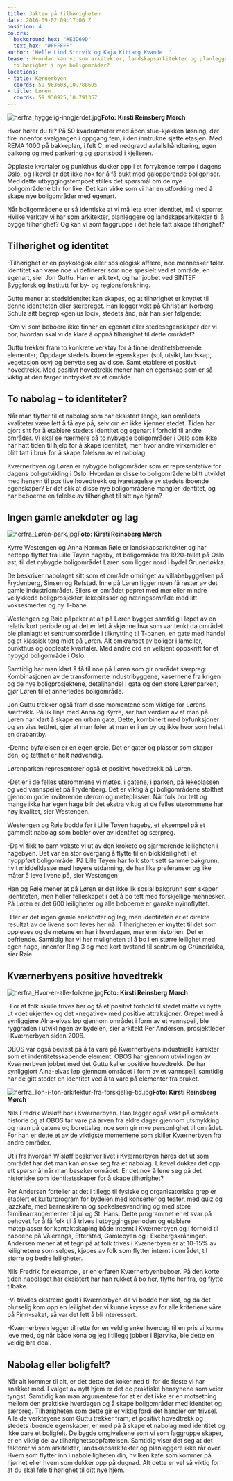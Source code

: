 ```yaml
---
title: Jakten på tilhørigheten
date: 2016-09-02 09:17:00 Z
position: 4
colors:
  background_hex: "#E3D69D"
  text_hex: "#FFFFFF"
author: 'Helle Lind Storvik og Kaja Kittang Kvande. '
teaser: Hvordan kan vi som arkitekter, landskapsarkitekter og planleggere bidra til
  tilhørighet i nye boligområder?
locations:
- title: Kærnerbyen
  coords: 59.903603,10.788695
- title: Løren
  coords: 59.930925,10.791357
---
```


![herfra_hyggelig-inngjerdet.jpg](/uploads/herfra_hyggelig-inngjerdet.jpg)**Foto: Kirsti Reinsberg Mørch**

Hvor hører du til? På 50 kvadratmeter med åpen stue-kjøkken løsning, dør fire innenfor svalgangen i oppgang fem, i den inntrukne sjette etasjen. Med REMA 1000 på bakkeplan, i felt C, med nedgravd avfallshåndtering, egen balkong og med parkering og sportsbod i kjelleren.

Oppløste kvartaler og punkthus dukker opp i et forrykende tempo i dagens Oslo, og likevel er det ikke nok for å få bukt med galopperende boligpriser. Med dette utbyggingstempoet stilles det spørsmål om de nye boligområdene blir for like. Det kan virke som vi har en utfordring med å skape nye boligområder med egenart.

Når boligområdene er så identiske at vi må lete etter identitet, må vi spørre: Hvilke verktøy vi har som arkitekter, planleggere og landskapsarkitekter til å bygge tilhørighet? Og kan vi som faggruppe i det hele tatt skape tilhørighet?

## Tilhørighet og identitet

-Tilhørighet er en psykologisk eller sosiologisk affære, noe mennesker føler. Identitet kan være noe vi definerer som noe spesielt ved et område, en egenart, sier Jon Guttu. Han er arkitekt, og har jobbet ved SINTEF Byggforsk og Institutt for by- og regionsforskning.

Guttu mener at stedsidentitet kan skapes, og at tilhørighet er knyttet til denne identiteten eller særpreget. Han legger vekt på Christian Norberg Schulz sitt begrep «genius loci», stedets ånd, når han sier følgende:

-Om vi som beboere ikke finner en egenart eller stedesegenskaper der vi bor, hvordan skal vi da klare å oppnå tilhørighet til dette området?

Guttu trekker fram to konkrete verktøy for å finne identitetsbærende elementer; Oppdage stedets iboende egenskaper (sol, utsikt, landskap, vegetasjon osv) og benytte seg av disse.  Samt etablere et positivt hovedtrekk. Med positivt hovedtrekk mener han en egenskap som er så viktig at den farger inntrykket av et område.

## To nabolag – to identiteter?

Når man flytter til et nabolag som har eksistert lenge, kan områdets kvaliteter være lett å få øye på, selv om en ikke kjenner stedet. Tiden har gjort sitt for å etablere stedets identitet og egenart i forhold til andre områder. Vi skal se nærmere på to nybygde boligområder i Oslo som ikke har hatt tiden til hjelp for å skape identitet, men hvor andre virkemidler er blitt tatt i bruk for å skape følelsen av et nabolag.

Kværnerbyen og Løren er nybygde boligområder som er representative for dagens boligutvikling i Oslo. Hvordan er disse to boligområdene blitt utviklet med hensyn til positive hovedtrekk og ivaretagelse av stedets iboende egenskaper? Er det slik at disse nye boligområdene mangler identitet, og har beboerne en følelse av tilhørighet til sitt nye hjem?

## Ingen gamle anekdoter og lag

![herfra_Løren-park.jpg](/uploads/herfra_L%C3%B8ren-park.jpg)**Foto: Kirsti Reinsberg Mørch**

Kyrre Westengen og Anna Norman Røie er landskapsarkitekter og har nettopp flyttet fra Lille Tøyen hageby, et boligområde fra 1920-tallet på Oslo øst, til det nybygde boligområdet Løren som ligger nord i bydel Grunerløkka.

De beskriver nabolaget sitt som et område omringet av villabebyggelsen på Frydenberg,  Sinsen og Refstad. Inne på Løren ligger noen få rester av det gamle industriområdet. Ellers er området pepret med mer eller mindre vellykkede boligprosjekter, lekeplasser og næringsområde med litt voksesmerter og ny T-bane.

Westengen og Røie påpeker at alt på Løren bygges samtidig i løpet av en relativ kort periode og at det er lett å skjønne hva som var tenkt da området ble planlagt: et sentrumsområde i tilknytting til T-banen, en gate med handel og et klassisk torg midt på Løren. Alt omkranset av boliger i lameller, punkthus og oppløste kvartaler. Med andre ord en velkjent oppskrift for et nybygd boligområde i Oslo.

Samtidig har man klart å få til noe på Løren som gir området særpreg: Kombinasjonen av de transformerte industribyggene, kasernene fra krigen og de nye boligprosjektene, detaljhandel i gata og den store Lørenparken, gjør Løren til et annerledes boligområde.

Jon Guttu trekker også fram disse momentene som viktige for Lørens særtrekk. På lik linje med Anna og Kyrre, ser han verdien av at man på Løren har klart å skape en urban gate. Dette, kombinert med byfunksjoner og en viss tetthet, gjør at man føler at man er i en by og ikke hvor som helst i en drabantby.

-Denne byfølelsen er en egen greie. Det er gater og plasser som skaper den, og tetthet er helt nødvendig.

Lørenparken representerer også et positivt hovedtrekk på Løren.

-Det er i de felles uterommene vi møtes, i gatene, i parken, på lekeplassen og ved vannspeilet på Frydenberg. Det er viktig å gi boligområdene stolthet gjennom gode inviterende uterom og møteplasser. Når folk bor tett og mange ikke har egen hage blir det ekstra viktig at de felles uterommene har høy kvalitet, sier Westengen.

Westengen og Røie bodde før i Lille Tøyen hageby, et eksempel på et gammelt nabolag som bobler over av identitet og særpreg.

-Da vi fikk to barn vokste vi ut av den krokete og sjarmerende leiligheten i hagebyen. Det var en stor overgang å flytte til en blokkleilighet i et nyoppført boligområde. På Lille Tøyen har folk stort sett samme bakgrunn, hvit middelklasse med høyere utdanning, de har like preferanser og like måter å leve livene på, sier Westengen

Han og Røie mener at på Løren er det ikke lik sosial bakgrunn som skaper identiteten, men heller felleskapet i det å bo tett med forskjellige mennesker. På Løren er det 600 leiligheter og alle beboerne er ganske nyinnflyttet.

-Her er det ingen gamle anekdoter og lag, men identiteten er et direkte resultat av de livene som leves her nå. Tilhørigheten er knyttet til det som oppleves og de møtene en har i hverdagen, mer enn historien. Det er befriende. Samtidig har vi her muligheten til å bo i en større leilighet med egen hage, innenfor Ring 3 og med kort avstand til sentrum og Grünerløkka, sier Røie.

## Kværnerbyens positive hovedtrekk

![herfra_Hvor-er-alle-folkene.jpg](/uploads/herfra_Hvor-er-alle-folkene.jpg)**Foto: Kirsti Reinsberg Mørch**

-For at folk skulle trives her og få et positivt forhold til stedet måtte vi bytte ut «det ukjente» og det «negative» med positive attraksjoner. Grepet med å synliggjøre Alna-elvas løp gjennom området i form av et vannspeil, ble ryggraden i utviklingen av bydelen, sier arkitekt Per Andersen, prosjektleder i Kværnerbyen siden 2006.

OBOS var også bevisst på å ta vare på Kværnerbyens industrielle karakter som et indentitetsskapende element. OBOS har gjennom utviklingen av Kværnerbyen jobbet med det Guttu kaller positive hovedtrekk. De har synliggjort Alna-elvas løp gjennom området i form av et vannspeil, samtidig har de gitt stedet en identitet ved å ta vare på elementer fra bruket.

![herfra_Ton-i-ton-arkitektur-fra-forskjellig-tid.jpg](/uploads/herfra_Ton-i-ton-arkitektur-fra-forskjellig-tid.jpg)**Foto: Kirsti Reinsberg Mørch**

Nils Fredrik Wisløff bor i Kværnerbyen. Han legger også vekt på områdets historie og at OBOS tar vare på arven fra eldre dager gjennom utsmykking og navn på gatene og borettslag, noe som gir mye personlighet til området. For han er dette et av de viktigste momentene som skiller Kværnerbyen fra andre områder.

Ut i fra hvordan Wisløff beskriver livet i Kværnerbyen høres det ut som området har det man kan ønske seg fra et nabolag. Likevel dukker det opp ett spørsmål når man besøker området: Er det nok å lene seg på det historiske som identitetsskaper for å skape tilhørighet?

Per Andersen forteller at det i tillegg til fysiske og organisatoriske grep er etablert et kulturprogram for bydelen med konserter og teater, med quiz og jazzkafe, med barneskirenn og spøkelsesvandring og med store familiearrangementer til jul og St. Hans. Dette programmet er et svar på behovet for å få folk til å trives i utbyggingsperioden og etablere møteplasser for kontaktskaping både internt i Kværnerbyen og i forhold til naboene på Vålerenga, Etterstad, Gamlebyen og i Ekebergskråningen. Andersen mener at et tegn på at folk trives i Kvænerbyen er at 10-15% av leilighetene som selges, kjøpes av folk som flytter internt i området, til større og bedre leiligheter.

Nils Fredrik for eksempel, er en erfaren Kværnerbyenbeboer. På den korte tiden nabolaget har eksistert har han rukket å bo her, flytte herifra, og flytte tilbake.

-Vi trivdes ekstremt godt i Kværnerbyen da vi bodde her sist, og da det plutselig kom opp en leilighet der vi kunne krysse av for alle kriteriene våre på Finn-søket, så var det lett å bli interessert.

-Kværnerbyen legger til rette for en veldig enkel hverdag til en pris vi kunne leve med, og når både kona og jeg i tillegg jobber i Bjørvika, ble dette en veldig bra deal.

## Nabolag eller boligfelt?

Når alt kommer til alt, er det dette det koker ned til for de fleste vi har snakket med. I valget av nytt hjem er det de praktiske hensynene som veier tyngst. Samtidig kan man argumentere for at er det ikke er en motsetning mellom den praktiske hverdagen og å skape boligområder med identitet og særpreg. Tilhørigheten som dette gir er viktig fordi det handler om trivsel. Alle de verktøyene som Guttu trekker fram; et positivt hovedtrekk og stedets iboende egenskaper, er med på å skape et nabolag med identitet og ikke bare et boligfelt. De bygde omgivelsene som vi som faggruppe skaper, er en viktig del av tilhørighetsoppfattelsen. Samtidig viser det seg at det faktorer vi som arkitekter, landskapsarkitekter og planleggere ikke rår over. Hvem som flytter inn i naboleiligheten din, hvilken kafé som kommer på hjørnet eller hvem som dukker opp på dugnad. Alt dette er vel så viktig for at du skal føle tilhørighet til ditt nye hjem.
